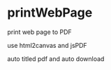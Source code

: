 # printWebPage

print web page to PDF

use html2canvas and jsPDF 

auto titled pdf and auto download
